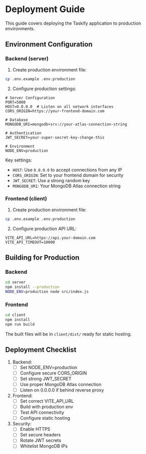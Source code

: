 # Deployment Guide

This guide covers deploying the Taskify application to production environments.

## Environment Configuration

### Backend (server)

1. Create production environment file:
```bash
cp .env.example .env.production
```

2. Configure production settings:
```env
# Server Configuration
PORT=5000
HOST=0.0.0.0  # Listen on all network interfaces
CORS_ORIGIN=https://your-frontend-domain.com

# Database
MONGODB_URI=mongodb+srv://your-atlas-connection-string

# Authentication
JWT_SECRET=your-super-secret-key-change-this

# Environment
NODE_ENV=production
```

Key settings:
- `HOST`: Use `0.0.0.0` to accept connections from any IP
- `CORS_ORIGIN`: Set to your frontend domain for security
- `JWT_SECRET`: Use a strong random key
- `MONGODB_URI`: Your MongoDB Atlas connection string

### Frontend (client)

1. Create production environment file:
```bash
cp .env.example .env.production
```

2. Configure production API URL:
```env
VITE_API_URL=https://api.your-domain.com
VITE_API_TIMEOUT=10000
```

## Building for Production

### Backend
```bash
cd server
npm install --production
NODE_ENV=production node src/index.js
```

### Frontend
```bash
cd client
npm install
npm run build
```

The built files will be in `client/dist/` ready for static hosting.

## Deployment Checklist

1. Backend:
   - [ ] Set NODE_ENV=production
   - [ ] Configure secure CORS_ORIGIN
   - [ ] Set strong JWT_SECRET
   - [ ] Use proper MongoDB Atlas connection
   - [ ] Listen on 0.0.0.0 if behind reverse proxy

2. Frontend:
   - [ ] Set correct VITE_API_URL
   - [ ] Build with production env
   - [ ] Test API connectivity
   - [ ] Configure static hosting

3. Security:
   - [ ] Enable HTTPS
   - [ ] Set secure headers
   - [ ] Rotate JWT secrets
   - [ ] Whitelist MongoDB IPs